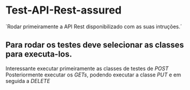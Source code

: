 # Test-API-Rest-assured

´Rodar primeiramente a API Rest disponibilizado com as suas intruções.´

## Para rodar os testes deve selecionar as classes para executa-los.

Interessante executar primeiramente as classes de testes de *POST*
Posteriormente executar os *GETs*, podendo executar a classe *PUT* e
em seguida a *DELETE*
